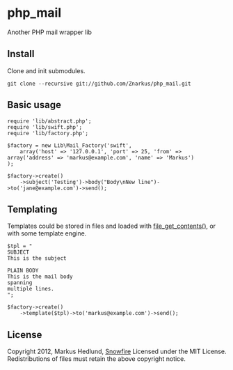 # php_mail

Another PHP mail wrapper lib


## Install

Clone and init submodules.

	git clone --recursive git://github.com/Znarkus/php_mail.git


## Basic usage

	require 'lib/abstract.php';
	require 'lib/swift.php';
	require 'lib/factory.php';

	$factory = new Lib\Mail_Factory('swift', 
		array('host' => '127.0.0.1', 'port' => 25, 'from' => array('address' => 'markus@example.com', 'name' => 'Markus')
	);

	$factory->create()
		->subject('Testing')->body("Body\nNew line")->to('jane@example.com')->send();


## Templating

Templates could be stored in files and loaded with [file_get_contents()](http://php.net/manual/en/function.file-get-contents.php),
or with some template engine.

	$tpl = "
	SUBJECT
	This is the subject

	PLAIN BODY
	This is the mail body
	spanning
	multiple lines.
	";

	$factory->create()
		->template($tpl)->to('markus@example.com')->send();


## License

Copyright 2012, Markus Hedlund, [Snowfire](snowfireit.com)
Licensed under the MIT License.
Redistributions of files must retain the above copyright notice.